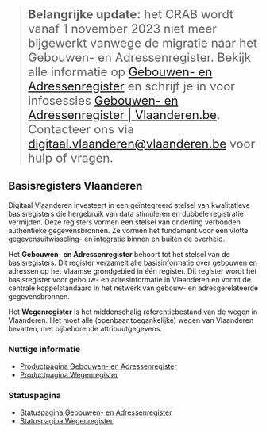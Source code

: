 ><font size="5">**Belangrijke update:** het CRAB wordt vanaf 1 november 2023 niet meer bijgewerkt vanwege de migratie naar het Gebouwen- en Adressenregister. Bekijk alle informatie op [Gebouwen- en Adressenregister][6] en schrijf je in voor infosessies [Gebouwen- en Adressenregister | Vlaanderen.be][5]. Contacteer ons via digitaal.vlaanderen@vlaanderen.be voor hulp of vragen.</font>

## Basisregisters Vlaanderen

Digitaal Vlaanderen investeert in een geïntegreerd stelsel van kwalitatieve basisregisters die hergebruik van data stimuleren en dubbele registratie vermijden. Deze registers vormen een stelsel van onderling verbonden authentieke gegevensbronnen. Ze vormen het fundament voor een vlotte gegevensuitwisseling- en integratie binnen en buiten de overheid.

Het **Gebouwen- en Adressenregister** behoort tot het stelsel van de basisregisters. Dit register verzamelt alle basisinformatie over gebouwen en adressen op het Vlaamse grondgebied in één register. Dit register wordt hét basisregister voor gebouw- en adresinformatie in Vlaanderen en vormt de centrale koppelstandaard in het netwerk van gebouw- en adresgerelateerde gegevensbronnen.

Het **Wegenregister** is het middenschalig referentiebestand van de wegen in Vlaanderen. Het moet alle (openbaar toegankelijke) wegen van Vlaanderen bevatten, met bijbehorende attribuutgegevens.

### Nuttige informatie

* [Productpagina Gebouwen- en Adressenregister][1]
* [Productpagina Wegenregister][2]

### Statuspagina
    
* [Statuspagina Gebouwen- en Adressenregister][3]
* [Statuspagina Wegenregister][4]


[1]:https://www.vlaanderen.be/digitaal-vlaanderen/onze-oplossingen/gebouwen-en-adressenregister
[2]:https://www.vlaanderen.be/digitaal-vlaanderen/onze-oplossingen/wegenregister
[3]:https://www.vlaanderen.be/digitaal-vlaanderen/status/status-overzicht?product=Gebouwen-%20en%20Adressenregister
[4]:https://www.vlaanderen.be/digitaal-vlaanderen/status/status-overzicht?product=Wegenregister
[5]:https://www.vlaanderen.be/digitaal-vlaanderen/agenda/evenementen/gebouwen-en-adressenregister
[6]:https://vlaamseoverheid.atlassian.net/wiki/spaces/AGB/pages/6094099791/Gebouwen-+en+Adressenregister
    
      
        
          
            
  
  
